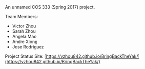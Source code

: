 An unnamed COS 333 (Spring 2017) project.

Team Members:
- Victor Zhou
- Sarah Zhou
- Angela Mao
- Andre Xiong
- Jose Rodriguez

Project Status Site: [https://vzhou842.github.io/BringBackTheYak/](https://vzhou842.github.io/BringBackTheYak/)